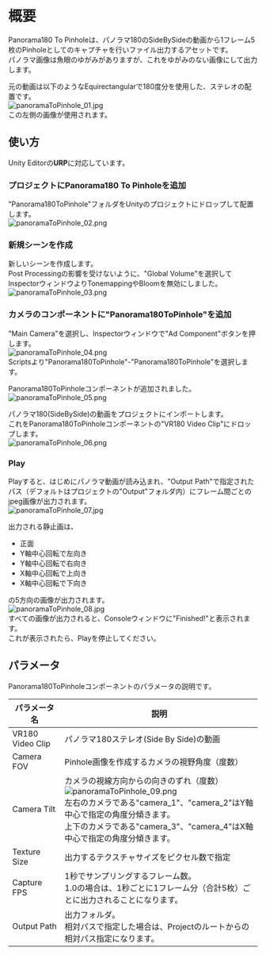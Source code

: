 # 概要

Panorama180 To Pinholeは、パノラマ180のSideBySideの動画から1フレーム5枚のPinholeとしてのキャプチャを行いファイル出力するアセットです。     
パノラマ画像は魚眼のゆがみがありますが、これをゆがみのない画像にして出力します。     

元の動画は以下のようなEquirectangularで180度分を使用した、ステレオの配置です。      
![panoramaToPinhole_01.jpg](./images/panoramaToPinhole_01.jpg)     
この左側の画像が使用されます。     

## 使い方

Unity Editorの**URP**に対応しています。      

### プロジェクトにPanorama180 To Pinholeを追加

"Panorama180ToPinhole"フォルダをUnityのプロジェクトにドロップして配置します。     
![panoramaToPinhole_02.png](./images/panoramaToPinhole_02.png)     

### 新規シーンを作成

新しいシーンを作成します。     
Post Processingの影響を受けないように、"Global Volume"を選択してInspectorウィンドウよりTonemappingやBloomを無効にしました。      
![panoramaToPinhole_03.png](./images/panoramaToPinhole_03.png)     

### カメラのコンポーネントに"Panorama180ToPinhole"を追加

"Main Camera"を選択し、Inspectorウィンドウで"Ad Component"ボタンを押します。     
![panoramaToPinhole_04.png](./images/panoramaToPinhole_04.png)     
Scriptsより"Panorama180ToPinhole"-"Panorama180ToPinhole"を選択します。     

Panorama180ToPinholeコンポーネントが追加されました。     
![panoramaToPinhole_05.png](./images/panoramaToPinhole_05.png)     

パノラマ180(SideBySide)の動画をプロジェクトにインポートします。      
これをPanorama180ToPinholeコンポーネントの"VR180 Video Clip"にドロップします。     
![panoramaToPinhole_06.png](./images/panoramaToPinhole_06.png)     

### Play

Playすると、はじめにパノラマ動画が読み込まれ、"Output Path"で指定されたパス（デフォルトはプロジェクトの"Output"フォルダ内）にフレーム間ごとのjpeg画像が出力されます。     
![panoramaToPinhole_07.jpg](./images/panoramaToPinhole_07.jpg)     

出力される静止画は、     
* 正面
* Y軸中心回転で左向き
* Y軸中心回転で右向き
* X軸中心回転で上向き
* X軸中心回転で下向き

の5方向の画像が出力されます。     
![panoramaToPinhole_08.jpg](./images/panoramaToPinhole_08.jpg)     
すべての画像が出力されると、Consoleウィンドウに"Finished!"と表示されます。     
これが表示されたら、Playを停止してください。    

## パラメータ

Panorama180ToPinholeコンポーネントのパラメータの説明です。     

|パラメータ名|説明|     
|---|---|     
|VR180 Video Clip|パノラマ180ステレオ(Side By Side)の動画|     
|Camera FOV|Pinhole画像を作成するカメラの視野角度（度数）|     
|Camera Tilt|カメラの視線方向からの向きのずれ（度数）<br>![panoramaToPinhole_09.png](./images/panoramaToPinhole_09.png)<br>左右のカメラである"camera_1"、"camera_2"はY軸中心で指定の角度分傾きます。<br>上下のカメラである"camera_3"、"camera_4"はX軸中心で指定の角度分傾きます。|     
|Texture Size|出力するテクスチャサイズをピクセル数で指定|     
|Capture FPS|1秒でサンプリングするフレーム数。<br>1.0の場合は、1秒ごとに1フレーム分（合計5枚）ごとに出力されることになります。|     
|Output Path|出力フォルダ。<br>相対パスで指定した場合は、Projectのルートからの相対パス指定になります。|     

